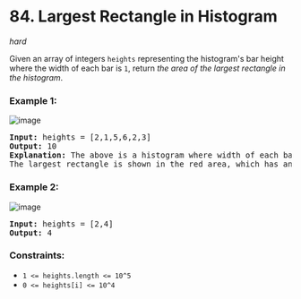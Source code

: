 # 84. Largest Rectangle in Histogram
_hard_

Given an array of integers `heights` representing the histogram's bar height where the width of each bar is `1`, return _the area of the largest rectangle in the histogram_.


### Example 1:
![image](https://assets.leetcode.com/uploads/2021/01/04/histogram.jpg)

<pre>
<b>Input:</b> heights = [2,1,5,6,2,3]
<b>Output: </b>10
<b>Explanation:</b> The above is a histogram where width of each bar is 1.
The largest rectangle is shown in the red area, which has an area = 10 units.
</pre>

### Example 2:
![image](https://assets.leetcode.com/uploads/2021/01/04/histogram-1.jpg)

<pre>
<b>Input:</b> heights = [2,4]
<b>Output:</b> 4
</pre>

### Constraints:

- `1 <= heights.length <= 10^5`
- `0 <= heights[i] <= 10^4`